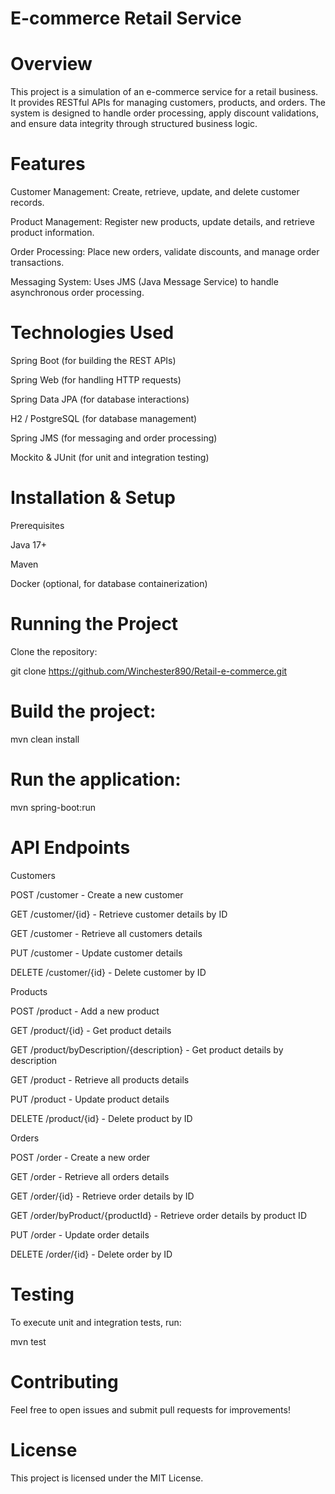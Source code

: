 # E-commerce Retail Service

# Overview

This project is a simulation of an e-commerce service for a retail business. It provides RESTful APIs for managing customers, products, and orders. The system is designed to handle order processing, apply discount validations, and ensure data integrity through structured business logic.

# Features

Customer Management: Create, retrieve, update, and delete customer records.

Product Management: Register new products, update details, and retrieve product information.

Order Processing: Place new orders, validate discounts, and manage order transactions.

Messaging System: Uses JMS (Java Message Service) to handle asynchronous order processing.

# Technologies Used

Spring Boot (for building the REST APIs)

Spring Web (for handling HTTP requests)

Spring Data JPA (for database interactions)

H2 / PostgreSQL (for database management)

Spring JMS (for messaging and order processing)

Mockito & JUnit (for unit and integration testing)

# Installation & Setup

Prerequisites

Java 17+

Maven

Docker (optional, for database containerization)

# Running the Project

Clone the repository:

git clone https://github.com/Winchester890/Retail-e-commerce.git


# Build the project:

mvn clean install

# Run the application:

mvn spring-boot:run

# API Endpoints

Customers

POST /customer - Create a new customer

GET /customer/{id} - Retrieve customer details by ID

GET /customer - Retrieve all customers details

PUT /customer - Update customer details

DELETE /customer/{id} - Delete customer by ID

Products

POST /product - Add a new product

GET /product/{id} - Get product details

GET /product/byDescription/{description} - Get product details by description

GET /product - Retrieve all products details

PUT /product - Update product details

DELETE /product/{id} - Delete product by ID

Orders

POST /order - Create a new order

GET /order - Retrieve all orders details

GET /order/{id} - Retrieve order details by ID

GET /order/byProduct/{productId} - Retrieve order details by product ID

PUT /order - Update order details

DELETE /order/{id} - Delete order by ID

# Testing

To execute unit and integration tests, run:

mvn test

# Contributing

Feel free to open issues and submit pull requests for improvements!

# License

This project is licensed under the MIT License.
